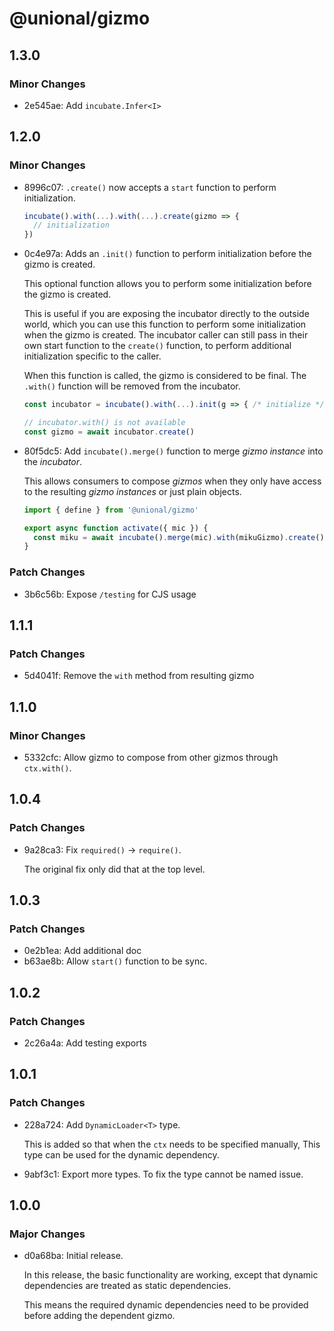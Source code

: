 # @unional/gizmo

## 1.3.0

### Minor Changes

- 2e545ae: Add `incubate.Infer<I>`

## 1.2.0

### Minor Changes

- 8996c07: `.create()` now accepts a `start` function to perform initialization.

  ```ts
  incubate().with(...).with(...).create(gizmo => {
    // initialization
  })
  ```

- 0c4e97a: Adds an `.init()` function to perform initialization before the gizmo is created.

  This optional function allows you to perform some initialization before the gizmo is created.

  This is useful if you are exposing the incubator directly to the outside world,
  which you can use this function to perform some initialization when the gizmo is created.
  The incubator caller can still pass in their own start function to the `create()` function, to perform additional initialization specific to the caller.

  When this function is called, the gizmo is considered to be final.
  The `.with()` function will be removed from the incubator.

  ```ts
  const incubator = incubate().with(...).init(g => { /* initialize */ })

  // incubator.with() is not available
  const gizmo = await incubator.create()
  ```

- 80f5dc5: Add `incubate().merge()` function to merge _gizmo instance_ into the _incubator_.

  This allows consumers to compose _gizmos_ when they only have access to the resulting _gizmo instances_ or just plain objects.

  ```ts
  import { define } from '@unional/gizmo'

  export async function activate({ mic }) {
  	const miku = await incubate().merge(mic).with(mikuGizmo).create()
  }
  ```

### Patch Changes

- 3b6c56b: Expose `/testing` for CJS usage

## 1.1.1

### Patch Changes

- 5d4041f: Remove the `with` method from resulting gizmo

## 1.1.0

### Minor Changes

- 5332cfc: Allow gizmo to compose from other gizmos through `ctx.with()`.

## 1.0.4

### Patch Changes

- 9a28ca3: Fix `required()` -> `require()`.

  The original fix only did that at the top level.

## 1.0.3

### Patch Changes

- 0e2b1ea: Add additional doc
- b63ae8b: Allow `start()` function to be sync.

## 1.0.2

### Patch Changes

- 2c26a4a: Add testing exports

## 1.0.1

### Patch Changes

- 228a724: Add `DynamicLoader<T>` type.

  This is added so that when the `ctx` needs to be specified manually,
  This type can be used for the dynamic dependency.

- 9abf3c1: Export more types.
  To fix the type cannot be named issue.

## 1.0.0

### Major Changes

- d0a68ba: Initial release.

  In this release, the basic functionality are working,
  except that dynamic dependencies are treated as static dependencies.

  This means the required dynamic dependencies need to be provided before adding the dependent gizmo.
